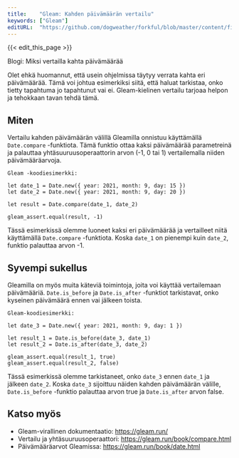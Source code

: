 ```yaml
---
title:    "Gleam: Kahden päivämäärän vertailu"
keywords: ["Gleam"]
editURL:  "https://github.com/dogweather/forkful/blob/master/content/fi/gleam/comparing-two-dates.md"
---
```


{{< edit_this_page >}}

Blogi: Miksi vertailla kahta päivämäärää

Olet ehkä huomannut, että usein ohjelmissa täytyy verrata kahta eri päivämäärää. Tämä voi johtua esimerkiksi siitä, että haluat tarkistaa, onko tietty tapahtuma jo tapahtunut vai ei. Gleam-kielinen vertailu tarjoaa helpon ja tehokkaan tavan tehdä tämä.

## Miten

Vertailu kahden päivämäärän välillä Gleamilla onnistuu käyttämällä `Date.compare` -funktiota. Tämä funktio ottaa kaksi päivämäärää parametreinä ja palauttaa yhtäsuuruusoperaattorin arvon (-1, 0 tai 1) vertailemalla niiden päivämääräarvoja.

```
Gleam -koodiesimerkki:

let date_1 = Date.new({ year: 2021, month: 9, day: 15 })
let date_2 = Date.new({ year: 2021, month: 9, day: 20 })

let result = Date.compare(date_1, date_2)

gleam_assert.equal(result, -1)
```

Tässä esimerkissä olemme luoneet kaksi eri päivämäärää ja vertailleet niitä käyttämällä `Date.compare` -funktiota. Koska `date_1` on pienempi kuin `date_2`, funktio palauttaa arvon -1.

## Syvempi sukellus

Gleamilla on myös muita käteviä toimintoja, joita voi käyttää vertailemaan päivämääriä. `Date.is_before` ja `Date.is_after` -funktiot tarkistavat, onko kyseinen päivämäärä ennen vai jälkeen toista.

```
Gleam-koodiesimerkki:

let date_3 = Date.new({ year: 2021, month: 9, day: 1 })

let result_1 = Date.is_before(date_3, date_1)
let result_2 = Date.is_after(date_3, date_2)

gleam_assert.equal(result_1, true)
gleam_assert.equal(result_2, false)
```

Tässä esimerkissä olemme tarkistaneet, onko `date_3` ennen `date_1` ja jälkeen `date_2`. Koska `date_3` sijoittuu näiden kahden päivämäärän välille, `Date.is_before` -funktio palauttaa arvon true ja `Date.is_after` arvon false.

## Katso myös

- Gleam-virallinen dokumentaatio: https://gleam.run/
- Vertailu ja yhtäsuuruusoperaattori: https://gleam.run/book/compare.html
- Päivämääräarvot Gleamissa: https://gleam.run/book/date.html